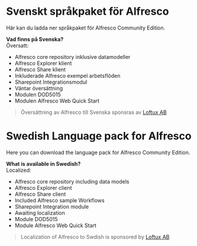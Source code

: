 Svenskt språkpaket för Alfresco
====
Här kan du ladda ner språkpaket för Alfresco Community Edition.

**Vad finns på Svenska?**  
Översatt:

* Alfresco core repository inklusive datamodeller
* Alfresco Explorer klient
* Alfresco Share klient
* Inkluderade Alfresco exempel arbetsflöden
* Sharepoint Integrationsmodul
* Väntar översättning
* Modulen DOD5015
* Modulen Alfresco Web Quick Start  

> Översättning av Alfresco till Svenska sponsras av [Loftux AB](http://loftux.se)  

Swedish Language pack for Alfresco
=====
Here you can download the language pack for Alfresco Community Edition.

**What is available in Swedish?**  
Localized:

* Alfresco core repository including data models
* Alfresco Explorer client
* Alfresco Share client
* Included Alfresco sample Workflows
* Sharepoint Integration module
* Awaiting localization
* Module DOD5015
* Module Alfresco Web Quick Start

> Localization of Alfresco to Swdish is sponsored by [Loftux AB](http://loftux.com)
